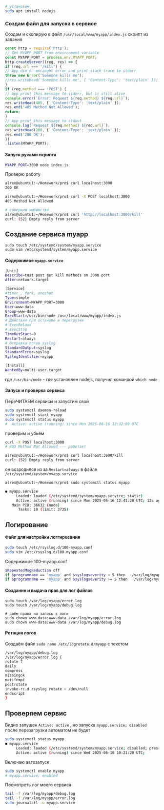 
```bash
# установим
sudo apt install nodejs
```
### Создам файл для запуска в сервисе

Создам и скопирую в файл `/usr/local/www/myapp/index.js` скрипт из задания

```js
const http = require('http');
// Get MYAPP_PORT from environment variable
const MYAPP_PORT = process.env.MYAPP_PORT;
http.createServer((req, res) => {
if (req.url === '/kill') {
// App die on uncaught error and print stack trace to stderr
throw new Error('Someone kills me');
//res.writeHead('Someone kills me', { 'Content-Type': 'text/plain' });
}
if (req.method === 'POST') {
// App print this message to stderr, but is still alive
console.error(`Error: Request ${req.method} ${req.url}`);
res.writeHead(405, { 'Content-Type': 'text/plain' });
res.end('405 Method Not Allowed');
return;
}
// App print this message to stdout
console.log(`Request ${req.method} ${req.url}`);
res.writeHead(200, { 'Content-Type': 'text/plain' });
res.end('200 OK');
})
.listen(MYAPP_PORT);
```



#### Запуск руками скрипта
```bash
MYAPP_PORT=3000 node index.js
```

Проверю работу
```bash
alrex@ubuntu1:~/Homework/pro$ curl localhost:3000
200 OK

alrex@ubuntu1:~/Homework/pro$ curl -X POST localhost:3000
405 Method Not Allowed

# совершим умбивство
alrex@ubuntu1:~/Homework/pro$ curl 'http://localhost:3000/kill'
curl: (52) Empty reply from server
```

## Создание сервиса myapp

```
sudo touch /etc/systemd/system/myapp.service
sudo vim /etc/systemd/system/myapp.service
```
#### Содержимое `myapp.service`

```bash
[Unit]
Describe=test post get kill methods on 3000 port
After=network.target

[Service]
#timer_, fork, oneshot
Type=simple
Environment=MYAPP_PORT=3000
User=www-data
Group=www-data
ExecStart=/usr/bin/node /usr/local/www/myapp/index.js
# Действия при останове и перегрузке
# ExecReload
# ExecStop
TimeOutStart=0
Restart=always
# Отправка логов syslog
StandardOutput=syslog
StandardError=syslog
SyslogIdentifier=myapp

[Install]
WantedBy=multi-user.target
```
где `/usr/bin/node` - где установлен nodejs, получил командой `which node`



#### Запуск и проверка сервиса

ПереЧИТАЕМ сервисы и запустим свой
```bash
sudo systemctl daemon-reload
sudo systemctl start myapp
sudo systemctl status myapp
#  Active: active (running) since Mon 2025-06-16 12:32:09 UTC
```
проверим и убьём

```bash
curl -X POST localhost:3000
# 405 Method Not Allowed --- работает

alrex@ubuntu1:~/Homework/pro$ curl localhost:3000/kill
curl: (52) Empty reply from server
```
он возродился из за `Restart=always` в файле `/etc/systemd/system/myapp.service`
```bash
alrex@ubuntu1:~/Homework/pro$ sudo systemctl status myapp

● myapp.service
     Loaded: loaded (/etc/systemd/system/myapp.service; static)
     Active: active (running) since Mon 2025-06-16 12:41:28 UTC; 12s ago
   Main PID: 36632 (node)
      Tasks: 10 (limit: 3735)
```

## Логирование

#### Файл для настройки логгирования
```bash
sudo touch /etc/rsyslog.d/100-myapp.conf
sudo vim /etc/rsyslog.d/100-myapp.conf
```
Содержимое 100-myapp.conf
```bash
$RepeatedMsgReduction off
if $programname == 'myapp' and $syslogseverity < 5 then  -/var/log/myapp/error.log
if $programname == 'myapp' and $syslogseverity >= 5 then  -/var/log/myapp/debug.log
```

#### Создание и выдача прав для лог файлов

```
sudo touch /var/log/myapp/error.log
sudo touch /var/log/myapp/debug.log

# даём права на запись в логи
sudo chown www-data:www-data /var/log/myapp/error.log
sudo chown www-data:www-data /var/log/myapp/debug.log
```

#### Ротация логов
Создаём файл `sudo nano /etc/logrotate.d/myapp` c текстом
```bash
/var/log/myapp/debug.log
/var/log/myapp/error.log {
rotate 7
daily
compress
missingok
notifempt
postrotate
invoke-rc.d rsyslog rotate > /dev/null
endscript
}
```




##  Проверяем сервис

Видно запущен `Active: active` , но запуска `myapp.service; disabled` после перезагрузки автоматом не будет
```bash
sudo systemctl status myapp
● myapp.service
     Loaded: loaded (/etc/systemd/system/myapp.service; disabled; pres>
     Active: active (running) since Wed 2025-06-18 10:21:28 UTC;
```
Включаю автозапуск
```bash
sudo systemctl enable myapp
# myapp.service; enabled
```

Посмотреть лог моего сервиса
```bash
tail -f /var/log/myapp/debug.log
tail -f /var/log/myapp/error.log
sudo journalctl -u myapp.service
```



